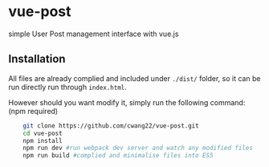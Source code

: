 # vue-post
simple User Post management interface with vue.js

## Installation 

All files are already complied and included under `./dist/` folder, so it can be run directly run through `index.html`.

However should you want modify it, simply run the following command:(npm required)

````Bash
    git clone https://github.com/cwang22/vue-post.git
    cd vue-post
    npm install
    npm run dev #run webpack dev server and watch any modified files
    npm run build #complied and minimalise files into ES5
````
